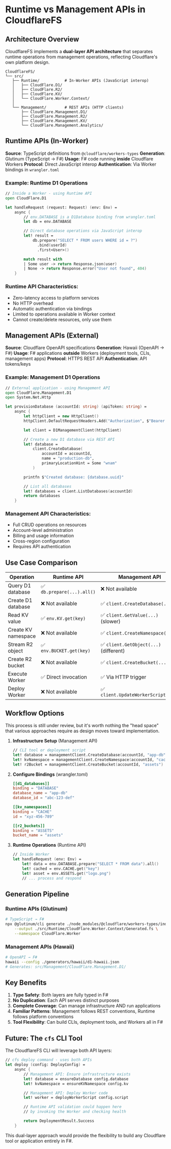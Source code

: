 # Runtime vs Management APIs in CloudflareFS

## Architecture Overview

CloudflareFS implements a **dual-layer API architecture** that separates runtime operations from management operations, reflecting Cloudflare's own platform design.

```
CloudflareFS/
└── src/
   ├── Runtime/           # In-Worker APIs (JavaScript interop)
   │   ├── CloudFlare.D1/
   │   ├── CloudFlare.R2/
   │   ├── CloudFlare.KV/
   │   └── CloudFlare.Worker.Context/
   │
   └── Management/        # REST APIs (HTTP clients)
       ├── CloudFlare.Management.D1/
       ├── CloudFlare.Management.R2/
       ├── CloudFlare.Management.KV/
       └── CloudFlare.Management.Analytics/
```

## Runtime APIs (In-Worker)

**Source**: TypeScript definitions from `@cloudflare/workers-types`
**Generation**: Glutinum (TypeScript → F#)
**Usage**: F# code running **inside** Cloudflare Workers
**Protocol**: Direct JavaScript interop
**Authentication**: Via Worker bindings in `wrangler.toml`

### Example: Runtime D1 Operations
```fsharp
// Inside a Worker - using Runtime API
open CloudFlare.D1

let handleRequest (request: Request) (env: Env) =
    async {
        // env.DATABASE is a D1Database binding from wrangler.toml
        let db = env.DATABASE

        // Direct database operations via JavaScript interop
        let! result =
            db.prepare("SELECT * FROM users WHERE id = ?")
              .bind(userId)
              .first<User>()

        match result with
        | Some user -> return Response.json(user)
        | None -> return Response.error("User not found", 404)
    }
```

### Runtime API Characteristics:
- Zero-latency access to platform services
- No HTTP overhead
- Automatic authentication via bindings
- Limited to operations available in Worker context
- Cannot create/delete resources, only use them

## Management APIs (External)

**Source**: Cloudflare OpenAPI specifications
**Generation**: Hawaii (OpenAPI → F#)
**Usage**: F# applications **outside** Workers (deployment tools, CLIs, management apps)
**Protocol**: HTTPS REST API
**Authentication**: API tokens/keys

### Example: Management D1 Operations
```fsharp
// External application - using Management API
open CloudFlare.Management.D1
open System.Net.Http

let provisionDatabase (accountId: string) (apiToken: string) =
    async {
        let httpClient = new HttpClient()
        httpClient.DefaultRequestHeaders.Add("Authorization", $"Bearer {apiToken}")

        let client = D1ManagementClient(httpClient)

        // Create a new D1 database via REST API
        let! database =
            client.CreateDatabase(
                accountId = accountId,
                name = "production-db",
                primaryLocationHint = Some "wnam"
            )

        printfn $"Created database: {database.uuid}"

        // List all databases
        let! databases = client.ListDatabases(accountId)
        return databases
    }
```

### Management API Characteristics:

- Full CRUD operations on resources
- Account-level administration
- Billing and usage information
- Cross-region configuration
- Requires API authentication

## Use Case Comparison

| Operation | Runtime API | Management API |
|-----------|-------------|----------------|
| Query D1 database | ✅ `db.prepare(...).all()` | ❌ Not available |
| Create D1 database | ❌ Not available | ✅ `client.CreateDatabase(...)` |
| Read KV value | ✅ `env.KV.get(key)` | ✅ `client.GetValue(...)` (slower) |
| Create KV namespace | ❌ Not available | ✅ `client.CreateNamespace(...)` |
| Stream R2 object | ✅ `env.BUCKET.get(key)` | ✅ `client.GetObject(...)` (different) |
| Create R2 bucket | ❌ Not available | ✅ `client.CreateBucket(...)` |
| Execute Worker | ✅ Direct invocation | ✅ Via HTTP trigger |
| Deploy Worker | ❌ Not available | ✅ `client.UpdateWorkerScript(...)` |

## Workflow Options

This process is still under review, but it's worth nothing the "head space" that various approaches require as design moves toward implementation.

1. **Infrastructure Setup** (Management API)

   ```fsharp
   // CLI tool or deployment script
   let! database = managementClient.CreateDatabase(accountId, "app-db")
   let! kvNamespace = managementClient.CreateNamespace(accountId, "cache")
   let! r2Bucket = managementClient.CreateBucket(accountId, "assets")
   ```

2. **Configure Bindings** (wrangler.toml)

   ```toml
   [[d1_databases]]
   binding = "DATABASE"
   database_name = "app-db"
   database_id = "abc-123-def"

   [[kv_namespaces]]
   binding = "CACHE"
   id = "xyz-456-789"

   [[r2_buckets]]
   binding = "ASSETS"
   bucket_name = "assets"
   ```

3. **Runtime Operations** (Runtime API)

   ```fsharp
   // Inside Worker
   let handleRequest (env: Env) =
       let! data = env.DATABASE.prepare("SELECT * FROM data").all()
       let! cached = env.CACHE.get("key")
       let! asset = env.ASSETS.get("logo.png")
       // ... process and respond
   ```

## Generation Pipeline

### Runtime APIs (Glutinum)

```bash
# TypeScript → F#
npx @glutinum/cli generate ./node_modules/@cloudflare/workers-types/index.d.ts \
    --output ./src/Runtime/CloudFlare.Worker.Context/Generated.fs \
    --namespace CloudFlare.Worker
```

### Management APIs (Hawaii)

```bash
# OpenAPI → F#
hawaii --config ./generators/hawaii/d1-hawaii.json
# Generates: src/Management/CloudFlare.Management.D1/
```

## Key Benefits

1. **Type Safety**: Both layers are fully typed in F#
2. **No Duplication**: Each API serves distinct purposes
3. **Complete Coverage**: Can manage infrastructure AND run applications
4. **Familiar Patterns**: Management follows REST conventions, Runtime follows platform conventions
5. **Tool Flexibility**: Can build CLIs, deployment tools, and Workers all in F#

## Future: The `cfs` CLI Tool

The CloudflareFS CLI will leverage both API layers:

```fsharp
// cfs deploy command - uses both APIs
let deploy (config: DeployConfig) =
    async {
        // Management API: Ensure infrastructure exists
        let! database = ensureDatabase config.database
        let! kvNamespace = ensureKVNamespace config.kv

        // Management API: Deploy Worker code
        let! worker = deployWorkerScript config.script

        // Runtime API validation could happen here
        // by invoking the Worker and checking health

        return DeploymentResult.Success
    }
```

This dual-layer approach would provide the flexibility to build any Cloudflare tool or application entirely in F#.
